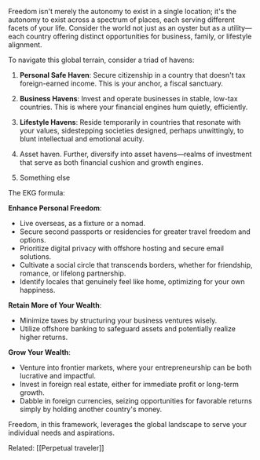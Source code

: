 Freedom isn't merely the autonomy to exist in a single location; it's the autonomy to exist across a spectrum of places, each serving different facets of your life. Consider the world not just as an oyster but as a utility—each country offering distinct opportunities for business, family, or lifestyle alignment.

To navigate this global terrain, consider a triad of havens:

1. **Personal Safe Haven**: Secure citizenship in a country that doesn't tax foreign-earned income. This is your anchor, a fiscal sanctuary.

3. **Business Havens**: Invest and operate businesses in stable, low-tax countries. This is where your financial engines hum quietly, efficiently.

3. **Lifestyle Havens**: Reside temporarily in countries that resonate with your values, sidestepping societies designed, perhaps unwittingly, to blunt intellectual and emotional acuity.

4. Asset haven. Further, diversify into asset havens—realms of investment that serve as both financial cushion and growth engines.

5. Something else

The EKG formula:

**Enhance Personal Freedom**:

- Live overseas, as a fixture or a nomad.
- Secure second passports or residencies for greater travel freedom and options.
- Prioritize digital privacy with offshore hosting and secure email solutions.
- Cultivate a social circle that transcends borders, whether for friendship, romance, or lifelong partnership.
- Identify locales that genuinely feel like home, optimizing for your own happiness.

**Retain More of Your Wealth**:

- Minimize taxes by structuring your business ventures wisely.
- Utilize offshore banking to safeguard assets and potentially realize higher returns.

**Grow Your Wealth**:

- Venture into frontier markets, where your entrepreneurship can be both lucrative and impactful.
- Invest in foreign real estate, either for immediate profit or long-term growth.
- Dabble in foreign currencies, seizing opportunities for favorable returns simply by holding another country's money.

Freedom, in this framework, leverages the global landscape to serve your individual needs and aspirations.


Related: [[Perpetual traveler]]